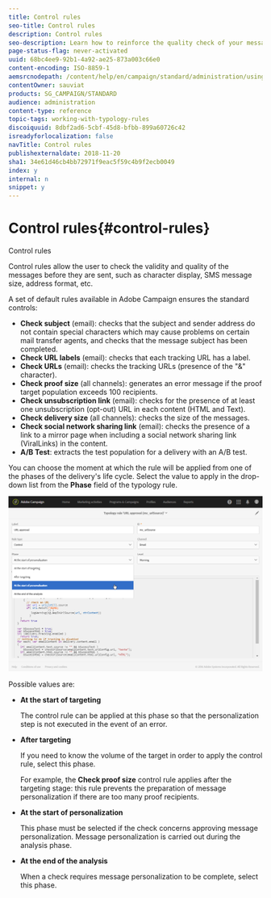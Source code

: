 ```yaml
---
title: Control rules
seo-title: Control rules
description: Control rules
seo-description: Learn how to reinforce the quality check of your messages with control rules.
page-status-flag: never-activated
uuid: 68bc4ee9-92b1-4a92-ae25-873a003c66e0
content-encoding: ISO-8859-1
aemsrcnodepath: /content/help/en/campaign/standard/administration/using/control-rules
contentOwner: sauviat
products: SG_CAMPAIGN/STANDARD
audience: administration
content-type: reference
topic-tags: working-with-typology-rules
discoiquuid: 8dbf2ad6-5cbf-45d8-bfbb-899a60726c42
isreadyforlocalization: false
navTitle: Control rules
publishexternaldate: 2018-11-20
sha1: 34e61d46cb4bb72971f9eac5f59c4b9f2ecb0049
index: y
internal: n
snippet: y
---
```


# Control rules{#control-rules}

Control rules

Control rules allow the user to check the validity and quality of the messages before they are sent, such as character display, SMS message size, address format, etc.

A set of default rules available in Adobe Campaign ensures the standard controls:

* **Check subject** (email): checks that the subject and sender address do not contain special characters which may cause problems on certain mail transfer agents, and checks that the message subject has been completed.
* **Check URL labels** (email): checks that each tracking URL has a label.
* **Check URLs** (email): checks the tracking URLs (presence of the "&" character).
* **Check proof size** (all channels): generates an error message if the proof target population exceeds 100 recipients.
* **Check unsubscription link** (email): checks for the presence of at least one unsubscription (opt-out) URL in each content (HTML and Text).
* **Check delivery size** (all channels): checks the size of the messages.
* **Check social network sharing link** (email): checks the presence of a link to a mirror page when including a social network sharing link (ViralLinks) in the content.
* **A/B Test**: extracts the test population for a delivery with an A/B test.

You can choose the moment at which the rule will be applied from one of the phases of the delivery's life cycle. Select the value to apply in the drop-down list from the **Phase** field of the typology rule.

![](assets/typology_phase.png)

Possible values are:

* **At the start of targeting**

  The control rule can be applied at this phase so that the personalization step is not executed in the event of an error.

* **After targeting**

  If you need to know the volume of the target in order to apply the control rule, select this phase.

  For example, the **Check proof size** control rule applies after the targeting stage: this rule prevents the preparation of message personalization if there are too many proof recipients.

* **At the start of personalization**

  This phase must be selected if the check concerns approving message personalization. Message personalization is carried out during the analysis phase.

* **At the end of the analysis**

  When a check requires message personalization to be complete, select this phase.

